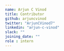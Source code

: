 ```yaml
---
name: Arjun C Vinod
title: Contributor
github: arjuncvinod
twitter: "ArjunCVinod7"
linkedin: "arjun-c-vinod"
slack: ""
joining_date: ""
role : intern
---
```


